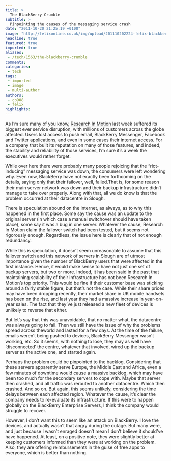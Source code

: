 ```yaml
---
title: >
  The BlackBerry Crumble
subtitle: >
  Pinpointing the causes of the messaging service crash
date: "2011-10-20 21:25:19 +0100"
image: "http://felixonline.co.uk/img/upload/201110202224-felix-blackberry_logo.jpg"
headline: true
featured: true
imported: true
aliases:
 - /tech/1563/the-blackberry-crumble
comments:
categories:
 - tech
tags:
 - imported
 - image
 - multi-author
authors:
 - cb908
 - felix
highlights:
---
```


As I’m sure many of you know, [Research In Motion](http://www.rim.com/) last week suffered its biggest ever service disruption, with millions of customers across the globe affected. Users lost access to push email, BlackBerry Messenger, Facebook and Twitter applications, and even in some cases their internet access. For a company that built its reputation on many of those features, and indeed, the stability and reliability of those services, I’m sure it’s a week the executives would rather forget.

While over here there were probably many people rejoicing that the “riot-inducing” messaging service was down, the consumers were left wondering why. Even now, BlackBerry have not exactly been forthcoming on the details, saying only that their failover, well, failed.That is, for some reason their main server network was down and their backup infrastructure didn’t manage to take over properly. Along with that, all we do know is that the problem occurred at their datacentre in Slough.

There is speculation abound on the internet, as always, as to why this happened in the first place. Some say the cause was an update to the original server (in which case a manual switchover should have taken place), some say it was a bug in one server. Whatever the cause, Research In Motion claim the failover switch had been tested, but it seems not rigorously enough. Regardless, the issue here is clearly that of not enough redundancy.

While this is speculation, it doesn’t seem unreasonable to assume that this failover switch and this network of servers in Slough are of utmost importance given the number of BlackBerry users that were affected in the first instance. Hence, it would make sense to have not just one set of backup servers, but two or more. Indeed, it has been said in the past that maintaining scalability of their infrastructure has not been Research In Motion’s top priority. This would be fine if their customer base was sticking around a fairly stable figure, but that’s not the case. While their share prices may have been dropping recently, their market share in UK mobile handsets has been on the rise, and last year they had a massive increase in year-on-year sales. The fact that they’ve just released a new fleet of devices is unlikely to reverse that either.

But let’s say that this was unavoidable, that no matter what, the datacentre was always going to fail. Then we still have the issue of why the problems spread across theworld and lasted for a few days. At the time of the failure, emails weren’t being pushed to devices, BlackBerry Messenger wasn’t working, etc. So it seems, with nothing to lose, they may as well have ‘disconnected’ the centre, whatever that involved, wired up the backup server as the active one, and started again.

Perhaps the problem could be pinpointed to the backlog. Considering that these servers apparently serve Europe, the Middle East and Africa, even a few minutes of downtime would cause a massive backlog, which may have been too much for the secondary servers to cope with. Maybe that server then crashed, and all traffic was rerouted to another datacentre. Which then crashed. And so on. But again, this seems unlikely, considering the time delays between each affected region. Whatever the cause, it’s clear the company needs to re-evaluate its infrastructure. If this were to happen globally on the BlackBerry Enterprise Servers, I think the company would struggle to recover.

However, I don’t want this to seem like an attack on BlackBerry. I love the devices, and actually wasn’t that angry during the outage. But many were, and just because I wasn’t enraged doesn’t mean I don’t believe it should’ve have happened. At least, on a positive note, they were slightly better at keeping customers informed than they were at working on the problem. Also, they are offering reimbursements in the guise of free apps to everyone, which is better than nothing.
